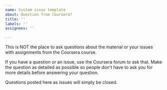 ```yaml
---
name: Custom issue template
about: Question from Coursera?
title: ''
labels: ''
assignees: ''

---
```


This is NOT the place to ask questions about the material or your issues with assignments from the Coursera course.

If you have a question or an issue, use the Coursera forum to ask that. Make the question as detailed as possible so people don't have to ask you for more details before answering your question.

Questions posted here as issues will simply be closed.